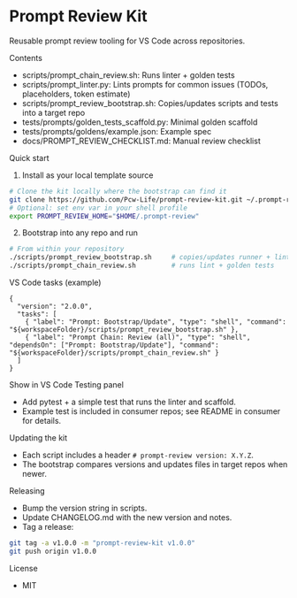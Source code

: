 # Prompt Review Kit

Reusable prompt review tooling for VS Code across repositories.

Contents
- scripts/prompt_chain_review.sh: Runs linter + golden tests
- scripts/prompt_linter.py: Lints prompts for common issues (TODOs, placeholders, token estimate)
- scripts/prompt_review_bootstrap.sh: Copies/updates scripts and tests into a target repo
- tests/prompts/golden_tests_scaffold.py: Minimal golden scaffold
- tests/prompts/goldens/example.json: Example spec
- docs/PROMPT_REVIEW_CHECKLIST.md: Manual review checklist

Quick start
1) Install as your local template source
```bash
# Clone the kit locally where the bootstrap can find it
git clone https://github.com/Pcw-Life/prompt-review-kit.git ~/.prompt-review
# Optional: set env var in your shell profile
export PROMPT_REVIEW_HOME="$HOME/.prompt-review"
```

2) Bootstrap into any repo and run
```bash
# From within your repository
./scripts/prompt_review_bootstrap.sh     # copies/updates runner + linter + tests
./scripts/prompt_chain_review.sh         # runs lint + golden tests
```

VS Code tasks (example)
```jsonc
{
  "version": "2.0.0",
  "tasks": [
    { "label": "Prompt: Bootstrap/Update", "type": "shell", "command": "${workspaceFolder}/scripts/prompt_review_bootstrap.sh" },
    { "label": "Prompt Chain: Review (all)", "type": "shell", "dependsOn": ["Prompt: Bootstrap/Update"], "command": "${workspaceFolder}/scripts/prompt_chain_review.sh" }
  ]
}
```

Show in VS Code Testing panel
- Add pytest + a simple test that runs the linter and scaffold.
- Example test is included in consumer repos; see README in consumer for details.

Updating the kit
- Each script includes a header `# prompt-review version: X.Y.Z`.
- The bootstrap compares versions and updates files in target repos when newer.

Releasing
- Bump the version string in scripts.
- Update CHANGELOG.md with the new version and notes.
- Tag a release:
```bash
git tag -a v1.0.0 -m "prompt-review-kit v1.0.0"
git push origin v1.0.0
```

License
- MIT
